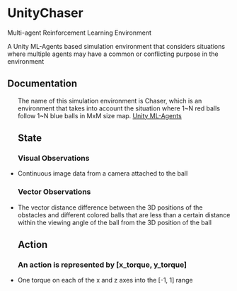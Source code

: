 # UnityChaser
Multi-agent Reinforcement Learning Environment

A Unity ML-Agents based simulation environment that considers situations where multiple agents may have a common or conflicting purpose in the environment

## Documentation
<ul>
  The name of this simulation environment is Chaser, which is an environment that takes into account the situation where 1~N red balls follow 1~N blue balls in MxM size map.
  <a href="https://github.com/Unity-Technologies/ml-agents">Unity ML-Agents</a>

## State

### Visual Observations
  <li>
    Continuous image data from a camera attached to the ball
  </li>
  
### Vector Observations
  <li>
    The vector distance difference between the 3D positions of the obstacles and different colored balls that are less than a certain distance within the viewing angle of the ball from the 3D position of the ball
  </li>
  
  
## Action
  
### An action is represented by [x_torque, y_torque]
  <li>
    One torque on each of the x and z axes into the [-1, 1] range
  </li>
</ul>
